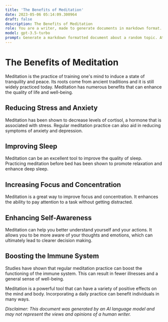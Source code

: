 ```yaml
---
title: 'The Benefits of Meditation'
date: 2023-05-06 05:14:09.300964
draft: false
description: The Benefits of Meditation
role: You are a writer, made to generate documents in markdown format. It is very important that all of the documents you generate are in valid markdown format.
model: gpt-3.5-turbo
prompt: Generate a markdown formatted document about a random topic. At the bottom, include a disclaimer explaining that the document was generated by you. The first line of the document should be the title. Make sure that the entire document is in proper markdown format, using a mix of various tags to make the document visually appealing.
---
```


# The Benefits of Meditation

Meditation is the practice of training one's mind to induce a state of tranquility and peace. Its roots come from ancient traditions and it is still widely practiced today. Meditation has numerous benefits that can enhance the quality of life and well-being.

## Reducing Stress and Anxiety

Meditation has been shown to decrease levels of cortisol, a hormone that is associated with stress. Regular meditation practice can also aid in reducing symptoms of anxiety and depression.

## Improving Sleep

Meditation can be an excellent tool to improve the quality of sleep. Practicing meditation before bed has been shown to promote relaxation and enhance deep sleep.

## Increasing Focus and Concentration

Meditation is a great way to improve focus and concentration. It enhances the ability to pay attention to a task without getting distracted.

## Enhancing Self-Awareness

Meditation can help you better understand yourself and your actions. It allows you to be more aware of your thoughts and emotions, which can ultimately lead to clearer decision making.

## Boosting the Immune System

Studies have shown that regular meditation practice can boost the functioning of the immune system. This can result in fewer illnesses and a general sense of well-being.

Meditation is a powerful tool that can have a variety of positive effects on the mind and body. Incorporating a daily practice can benefit individuals in many ways.

*Disclaimer: This document was generated by an AI language model and may not represent the views and opinions of a human writer.*